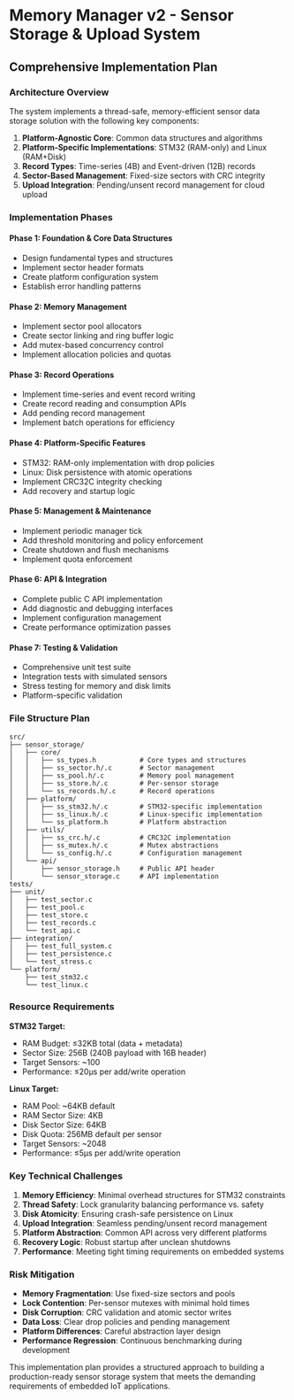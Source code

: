 # Memory Manager v2 - Sensor Storage & Upload System
## Comprehensive Implementation Plan

### Architecture Overview

The system implements a thread-safe, memory-efficient sensor data storage solution with the following key components:

1. **Platform-Agnostic Core**: Common data structures and algorithms
2. **Platform-Specific Implementations**: STM32 (RAM-only) and Linux (RAM+Disk)
3. **Record Types**: Time-series (4B) and Event-driven (12B) records
4. **Sector-Based Management**: Fixed-size sectors with CRC integrity
5. **Upload Integration**: Pending/unsent record management for cloud upload

### Implementation Phases

#### Phase 1: Foundation & Core Data Structures
- Design fundamental types and structures
- Implement sector header formats
- Create platform configuration system
- Establish error handling patterns

#### Phase 2: Memory Management
- Implement sector pool allocators
- Create sector linking and ring buffer logic
- Add mutex-based concurrency control
- Implement allocation policies and quotas

#### Phase 3: Record Operations
- Implement time-series and event record writing
- Create record reading and consumption APIs
- Add pending record management
- Implement batch operations for efficiency

#### Phase 4: Platform-Specific Features
- STM32: RAM-only implementation with drop policies
- Linux: Disk persistence with atomic operations
- Implement CRC32C integrity checking
- Add recovery and startup logic

#### Phase 5: Management & Maintenance
- Implement periodic manager tick
- Add threshold monitoring and policy enforcement
- Create shutdown and flush mechanisms
- Implement quota enforcement

#### Phase 6: API & Integration
- Complete public C API implementation
- Add diagnostic and debugging interfaces
- Implement configuration management
- Create performance optimization passes

#### Phase 7: Testing & Validation
- Comprehensive unit test suite
- Integration tests with simulated sensors
- Stress testing for memory and disk limits
- Platform-specific validation

### File Structure Plan

```
src/
├── sensor_storage/
│   ├── core/
│   │   ├── ss_types.h           # Core types and structures
│   │   ├── ss_sector.h/.c       # Sector management
│   │   ├── ss_pool.h/.c         # Memory pool management
│   │   ├── ss_store.h/.c        # Per-sensor storage
│   │   └── ss_records.h/.c      # Record operations
│   ├── platform/
│   │   ├── ss_stm32.h/.c        # STM32-specific implementation
│   │   ├── ss_linux.h/.c        # Linux-specific implementation
│   │   └── ss_platform.h        # Platform abstraction
│   ├── utils/
│   │   ├── ss_crc.h/.c          # CRC32C implementation
│   │   ├── ss_mutex.h/.c        # Mutex abstractions
│   │   └── ss_config.h/.c       # Configuration management
│   └── api/
│       ├── sensor_storage.h     # Public API header
│       └── sensor_storage.c     # API implementation
tests/
├── unit/
│   ├── test_sector.c
│   ├── test_pool.c
│   ├── test_store.c
│   ├── test_records.c
│   └── test_api.c
├── integration/
│   ├── test_full_system.c
│   ├── test_persistence.c
│   └── test_stress.c
└── platform/
    ├── test_stm32.c
    └── test_linux.c
```

### Resource Requirements

**STM32 Target:**
- RAM Budget: ≤32KB total (data + metadata)
- Sector Size: 256B (240B payload with 16B header)
- Target Sensors: ~100
- Performance: ≤20µs per add/write operation

**Linux Target:**
- RAM Pool: ~64KB default
- RAM Sector Size: 4KB
- Disk Sector Size: 64KB
- Disk Quota: 256MB default per sensor
- Target Sensors: ~2048
- Performance: ≤5µs per add/write operation

### Key Technical Challenges

1. **Memory Efficiency**: Minimal overhead structures for STM32 constraints
2. **Thread Safety**: Lock granularity balancing performance vs. safety
3. **Disk Atomicity**: Ensuring crash-safe persistence on Linux
4. **Upload Integration**: Seamless pending/unsent record management
5. **Platform Abstraction**: Common API across very different platforms
6. **Recovery Logic**: Robust startup after unclean shutdowns
7. **Performance**: Meeting tight timing requirements on embedded systems

### Risk Mitigation

- **Memory Fragmentation**: Use fixed-size sectors and pools
- **Lock Contention**: Per-sensor mutexes with minimal hold times
- **Disk Corruption**: CRC validation and atomic sector writes
- **Data Loss**: Clear drop policies and pending management
- **Platform Differences**: Careful abstraction layer design
- **Performance Regression**: Continuous benchmarking during development

This implementation plan provides a structured approach to building a production-ready sensor storage system that meets the demanding requirements of embedded IoT applications.